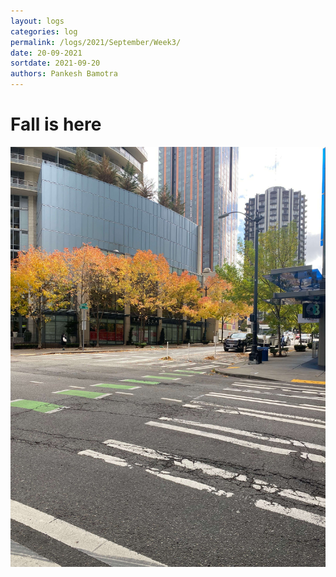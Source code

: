 ```yaml
---
layout: logs
categories: log
permalink: /logs/2021/September/Week3/
date: 20-09-2021
sortdate: 2021-09-20
authors: Pankesh Bamotra
---
```

# Fall is here
![Fall is here](/_assets/images/logs-sep-20-2021/IMG_8230.jpg "Fall colors as seen in Seattle downtown")
